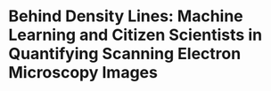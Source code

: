 # Behind Density Lines: Machine Learning and Citizen Scientists in Quantifying Scanning Electron Microscopy Images


